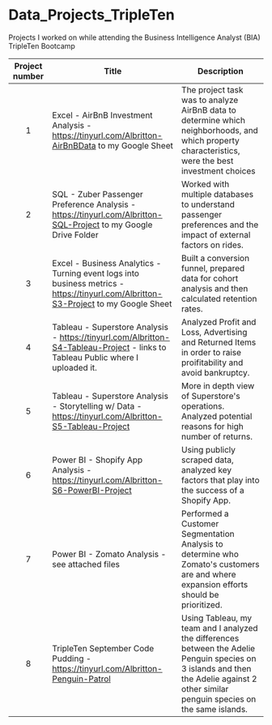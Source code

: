 # Data_Projects_TripleTen
Projects I worked on while attending the Business Intelligence Analyst (BIA) TripleTen Bootcamp

| Project number | Title | Description |
| :-----------: | ----------- |----------- |
| 1 | Excel - AirBnB Investment Analysis - https://tinyurl.com/Albritton-AirBnBData to my Google Sheet | The project task was to analyze AirBnB data to determine which neighborhoods, and which property characteristics, were the best investment choices |
| 2 | SQL - Zuber Passenger Preference Analysis - https://tinyurl.com/Albritton-SQL-Project to my Google Drive Folder | Worked with multiple databases to understand passenger preferences and the impact of external factors on rides. | 
| 3 | Excel - Business Analytics - Turning event logs into business metrics - https://tinyurl.com/Albritton-S3-Project to my Google Sheet | Built a conversion funnel, prepared data for cohort analysis and then calculated retention rates. |
| 4 | Tableau - Superstore Analysis - https://tinyurl.com/Albritton-S4-Tableau-Project - links to Tableau Public where I uploaded it. | Analyzed Profit and Loss, Advertising and Returned Items in order to raise proifitability and avoid bankruptcy. |
| 5 | Tableau - Superstore Analysis - Storytelling w/ Data - https://tinyurl.com/Albritton-S5-Tableau-Project | More in depth view of Superstore's operations. Analyzed potential reasons for high number of returns. |
| 6 | Power BI - Shopify App Analysis - https://tinyurl.com/Albritton-S6-PowerBI-Project | Using publicly scraped data, analyzed key factors that play into the success of a Shopify App. |
| 7 | Power BI - Zomato Analysis - see attached files | Performed a Customer Segmentation Analysis to determine who Zomato's customers are and where expansion efforts should be prioritized. |
| 8 | TripleTen September Code Pudding - https://tinyurl.com/Albritton-Penguin-Patrol | Using Tableau, my team and I analyzed the differences between the Adelie Penguin species on 3 islands and then the Adelie against 2 other similar penguin species on the same islands. |

